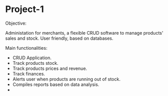 # Project-1

Objective:

Administation for merchants, a flexible CRUD software to manage products' sales and stock. User friendly, based on databases.

Main functionalities:
- CRUD Application.
- Track products stock.
- Track products prices and revenue.
- Track finances.
- Alerts user when products are running out of stock.
- Compiles reports based on data analysis.
- 
